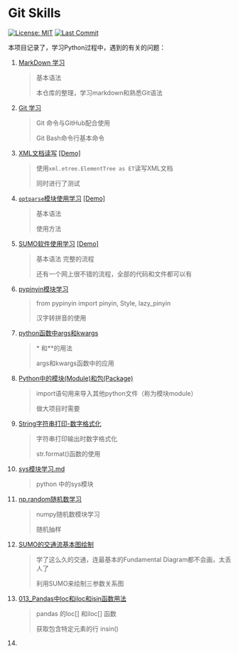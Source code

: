 # Git Skills

[![License: MIT](https://img.shields.io/badge/License-MIT-yellow.svg)](https://opensource.org/licenses/MIT)
[![Last Commit](https://img.shields.io/github/last-commit/hongtao45/Git-MarkDown-Skills/main?label=&style=plastic)](https://github.com/hongtao45/Git-MarkDown-Skills/commits/main "Commit History")

本项目记录了，学习Python过程中，遇到的有关的问题：

1. [MarkDown 学习](.001_MarkDown学习.md) 
  
   >基本语法
   >
   >本仓库的整理，学习markdown和熟悉Git语法
   
2. [Git 学习](./002_Git学习.md)
   >Git 命令与GitHub配合使用
   >
   >Git Bash命令行基本命令

3. [XML文档读写](./003_XML文档读写.md) [[Demo]](./code/XML_test.py)

   > 使用`xml.etree.ElementTree as ET`读写XML文档
   > 
   > 同时进行了测试

4. [`optparse`模块使用学习](./004_optparse模块学习.md) [[Demo]](./code/optparse_test.py)

   >基本语法
   >
   >使用方法

5. [SUMO软件使用学习](./005_SUMO软件使用学习.md) [[Demo]]()

   > 基本语法
   > 完整的流程
   >
   > 还有一个网上很不错的流程，全部的代码和文件都可以有

6. [pypinyin模块学习](./006_pypinyin模块学习.md)

   > from pypinyin import pinyin, Style, lazy_pinyin
   >
   > 汉字转拼音的使用

7. [python函数中args和kwargs](./007_python函数中args和kwargs.md)

   > \* 和\**的用法
   >
   > args和kwargs函数中的应用

8. [Python中的模块(Module)和包(Package)](./008_Python的package和module.md)

   > import语句用来导入其他python文件（称为模块module）
   >
   > 做大项目时需要

9. [String字符串打印-数字格式化](./009_String字符串打印-数字格式化.md)

   > 字符串打印输出时数字格式化
   >
   > str.format()函数的使用

10. [sys模块学习.md](./010_sys模块学习.md)

    > python 中的sys模块
    >
    > 

11. [np.random随机数学习](./011_np.random随机数学习.md)

    > numpy随机数模块学习
    >
    > 随机抽样

12. [SUMO的交通流基本图绘制](./012_SUMO的交通流基本图绘制.md)

    > 学了这么久的交通，连最基本的Fundamental Diagram都不会画，太丢人了
    >
    > 利用SUMO来绘制三参数关系图

13. [013_Pandas中loc和iloc和isin函数用法](./013_Pandas中loc和iloc和isin函数用法.md)

    > pandas 的loc[] 和iloc[] 函数
    >
    > 获取包含特定元素的行 insin()

14. 
